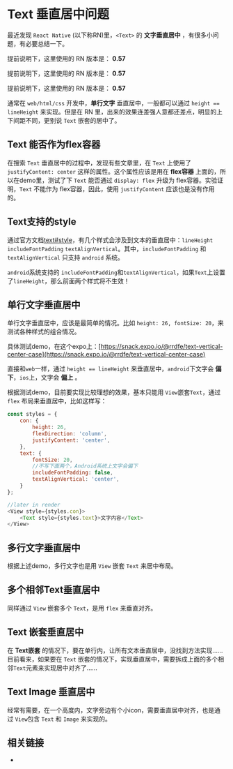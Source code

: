 # Text 垂直居中问题

最近发现 `React Native` (以下称RN)里，`<Text>` 的 **文字垂直居中** ，有很多小问题，有必要总结一下。

提前说明下，这里使用的 RN 版本是： **0.57**

提前说明下，这里使用的 RN 版本是： **0.57**

提前说明下，这里使用的 RN 版本是： **0.57**

通常在 `web/html/css` 开发中，**单行文字** 垂直居中，一般都可以通过 `height == lineHeight` 来实现。但是在 RN 里，出来的效果连差强人意都还差点，明显的上下间距不同，更别说 `Text` 嵌套的居中了。

## Text 能否作为flex容器

在搜索 `Text` 垂直居中的过程中，发现有些文章里，在 `Text` 上使用了 `justifyContent: center` 这样的属性。这个属性应该是用在 **flex容器** 上面的，所以在demo里，测试了下 `Text` 能否通过 `display: flex` 升级为 flex容器。实验证明，`Text` 不能作为 flex容器，因此，使用 `justifyContent` 应该也是没有作用的。

## Text支持的style

通过官方文档[text#style](https://facebook.github.io/react-native/docs/text#style)，有几个样式会涉及到文本的垂直居中：`lineHeight` `includeFontPadding` `textAlignVertical`。其中，`includeFontPadding` 和 `textAlignVertical` 只支持 `android` 系统。

`android`系统支持的 `includeFontPadding`和`textAlignVertical`，如果`Text`上设置了`lineHeight`，那么前面两个样式将不生效！

## 单行文字垂直居中

单行文字垂直居中，应该是最简单的情况。比如 `height: 26, fontSize: 20`，来测试各种样式的组合情况。

具体测试demo，在这个expo上：[https://snack.expo.io/@rrdfe/text-vertical-center-case](https://snack.expo.io/@rrdfe/text-vertical-center-case)

直接和`web`一样，通过 `height == lineHeight` 来垂直居中，`android`下文字会 **偏下**，`ios`上，文字会 **偏上** 。

根据测试demo，目前要实现比较理想的效果，基本只能用 `View`嵌套`Text`，通过 `flex` 布局来垂直居中，比如这样写：

```javascript
const styles = {
    con: {
        height: 26,
        flexDirection: 'column',
        justifyContent: 'center',
    },
    text: {
        fontSize: 20,
        //不写下面两个，Android系统上文字会偏下
        includeFontPadding: false,
        textAlignVertical: 'center',    
    }
};

//later in render
<View style={styles.con}>
    <Text style={styles.text}>文字内容</Text>
</View>
```

## 多行文字垂直居中

根据上述demo，多行文字也是用 `View` 嵌套 `Text` 来居中布局。

## 多个相邻Text垂直居中

同样通过 `View` 嵌套多个 `Text`，是用 `flex` 来垂直对齐。

## Text 嵌套垂直居中

在 **Text嵌套** 的情况下，要在单行内，让所有文本垂直居中，没找到方法实现……目前看来，如果要在 `Text` 嵌套的情况下，实现垂直居中，需要拆成上面的多个相邻`Text`元素来实现居中对齐了……

## Text Image 垂直居中

经常有需要，在一个高度内，文字旁边有个小icon，需要垂直居中对齐，也是通过 `View`包含 `Text` 和 `Image` 来实现的。

## 相关链接

* 
